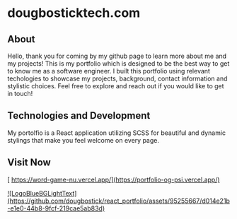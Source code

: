 # dougbosticktech.com

## About

Hello, thank you for coming by my github page to learn more about me and my projects! This is my portfolio which is designed to be the best way to get to know me as a software engineer. I built this portfolio using relevant techologies to showcase my projects, background, contact information and stylistic choices. Feel free to explore and reach out if you would like to get in touch!


## Technologies and Development

My portolfio is a React application utilizing SCSS for beautiful and dynamic stylings that make you feel welcome on every page. 

## Visit Now
[ https://word-game-nu.vercel.app/](https://portfolio-og-psi.vercel.app/)

 <a href="https://portfolio-og-psi.vercel.app/" target="_blank">
 ![LogoBlueBGLightText](https://github.com/dougbostick/react_portfolio/assets/95255667/d014e21b-e1e0-44b8-9fcf-219cae5ab83d)
 </a>




